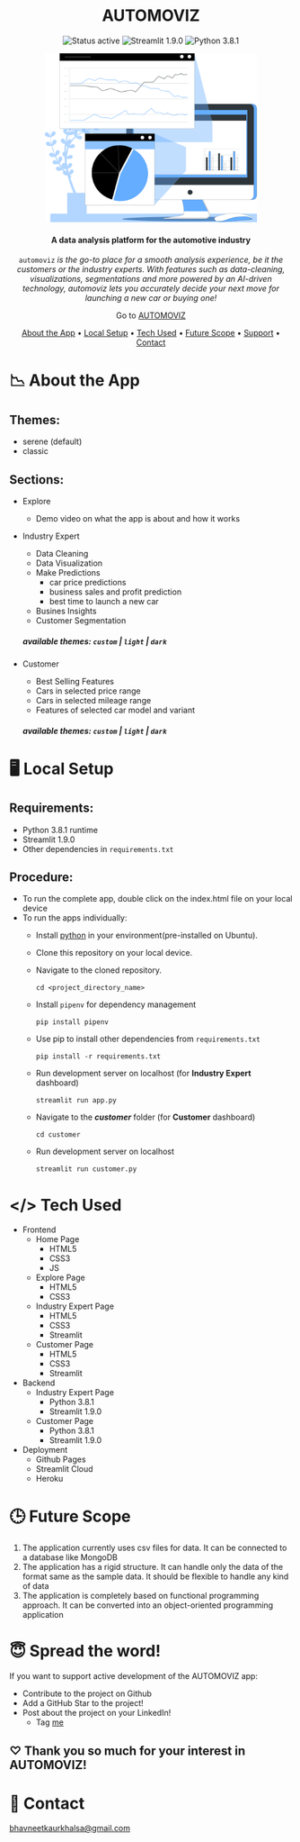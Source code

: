 <div align="center">
  
  # AUTOMOVIZ 
  
![Status active](https://img.shields.io/badge/Status-active%20development-2eb3c1.svg) ![Streamlit 1.9.0](https://img.shields.io/badge/Streamlit-1.9.0-green.svg) ![Python 3.8.1](https://img.shields.io/badge/Python-3.8.1-blue.svg) 
  
  <p align="center">
  <img 
    height="300"
    src="./images/readme/banner.png"
  >
  <h4 align="center">A data analysis platform for the automotive industry</h4>
</p>

`automoviz` <i>is the go-to place for a smooth analysis experience, be it the customers or the industry experts. With features such as data-cleaning, visualizations, segmentations and more powered by an AI-driven technology, automoviz lets you accurately decide your next move for launching a new car or buying one!</i>

Go to <a href="https://bhavneet1492.github.io/automoviz/" target="_blank">AUTOMOVIZ</a>

[About the App](#-about-the-app) •
[Local Setup](#%EF%B8%8F-local-setup) •
[Tech Used](#-tech-used) •
[Future Scope](#-future-scope) •
[Support](#-spread-the-word) •
[Contact](#-contact)

  
</div>

# 📉 About the App

## Themes:
- serene (default)
- classic

## Sections:
- Explore
  - Demo video on what the app is about and how it works
- Industry Expert
  - Data Cleaning
  - Data Visualization
  - Make Predictions
    - car price predictions
    - business sales and profit prediction
    - best time to launch a new car  
  - Busines Insights
  - Customer Segmentation
  
  ##### available themes: `custom` | `light` | `dark`

- Customer
  - Best Selling Features
  - Cars in selected price range
  - Cars in selected mileage range
  - Features of selected car model and variant
  
  ##### available themes: `custom` | `light` | `dark`

# 🖥️ Local Setup

## Requirements:
- Python 3.8.1 runtime
- Streamlit 1.9.0
- Other dependencies in `requirements.txt`

## Procedure:
- To run the complete app, double click on the index.html file on your local device
- To run the apps individually:
  - Install [python](https://www.python.org/downloads/) in your environment(pre-installed on Ubuntu).
  - Clone this repository on your local device.
  - Navigate to the cloned repository.
    ```
    cd <project_directory_name> 
    ```
    
  - Install `pipenv` for dependency management
    ```
    pip install pipenv
    ```
    
  - Use pip to install other dependencies from `requirements.txt`
    ```
    pip install -r requirements.txt
    ```
    
  - Run development server on localhost (for **Industry Expert** dashboard)
    ```
    streamlit run app.py
    ```
    
  - Navigate to the ***customer*** folder (for **Customer** dashboard)
    ```
    cd customer
    ```   
    
  - Run development server on localhost
    ```
    streamlit run customer.py

# **</>** Tech Used 
- Frontend
  - Home Page
    - HTML5
    - CSS3
    - JS
  - Explore Page
    - HTML5
    - CSS3
  - Industry Expert Page
    - HTML5
    - CSS3
    - Streamlit
  - Customer Page
    - HTML5
    - CSS3
    - Streamlit
- Backend
  - Industry Expert Page
    - Python 3.8.1
    - Streamlit 1.9.0
  - Customer Page
    - Python 3.8.1
    - Streamlit 1.9.0
- Deployment
  - Github Pages
  - Streamlit Cloud
  - Heroku

# 🕒 Future Scope

1. The application currently uses csv files for data. It can be connected to a database like MongoDB
2. The application has a rigid structure. It can handle only the data of the format same as the sample data. It should be flexible to handle any kind of data
3. The application is completely based on functional programming approach. It can be converted into an object-oriented programming application

# 😇 Spread the word!

If you want to support active development of the AUTOMOVIZ app:

- Contribute to the project on Github
- Add a GitHub Star to the project!
- Post about the project on your LinkedIn!
  - Tag [me](https://www.linkedin.com/in/bhavneet-kaur-khalsa-8157a21ba/) 

## ♡ Thank you so much for your interest in AUTOMOVIZ!

# 📧 Contact

[bhavneetkaurkhalsa@gmail.com](https://www.linkedin.com/in/bhavneet-kaur-khalsa-8157a21ba/)




